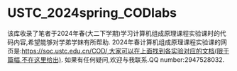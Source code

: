 # USTC_2024spring_CODlabs
该库收录了笔者于2024年春(大二下学期)学习计算机组成原理课程实验课时的代码内容,希望能够对学弟学妹有所帮助.
2024年春计算机组成原理课程实验课的网页是:https://soc.ustc.edu.cn/COD/,大家可以在上面找到各实验对应的文档(限于篇幅,不在这里给出).
如果有任何疑问,欢迎与我联系.QQ number:2947528032.
